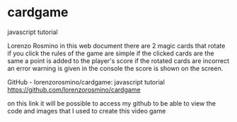 # cardgame
javascript tutorial 


Lorenzo Rosmino
in this web document there are 2 magic cards that rotate if you click
the rules of the game are simple if the clicked cards are the same a point is added to the player's score if the rotated cards are incorrect an error warning is given in the console the score is shown on the screen.

GitHub - lorenzorosmino/cardgame: javascript tutorial
https://github.com/lorenzorosmino/cardgame


on this link it will be possible to access my github to be able to view the code and images that I used to create this video game




